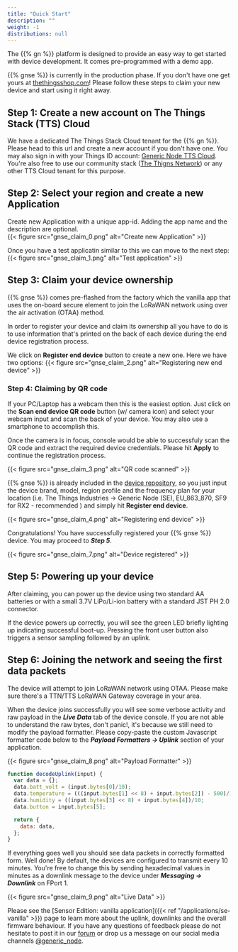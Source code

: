 ```yaml
---
title: "Quick Start"
description: ""
weight: -1
distributions: null
---
```


The {{% gn %}} platform is designed to provide an easy way to get started with device development. It comes pre-programmed with a demo app. 
<!--more-->
 {{% gnse %}} is currently in the production phase. If you don't have one get yours at [thethingsshop.com](https://www.thethingsshop.com/products/generic-node-sensor-edition)! Please follow these steps to claim your new device and start using it right away.

<!--more-->


## Step 1: Create a new account on The Things Stack (TTS) Cloud

We have a dedicated The Things Stack Cloud tenant for the {{% gn %}}. Please head to this url and create a new account if you don't have one. 
You may also sign in with your Things ID account: [Generic Node TTS Cloud](https://gnse.eu1.cloud.thethings.industries/). You're also free to use our community stack ([The Thigns Network](https://eu1.cloud.thethings.network/)) or any other TTS Cloud tenant for this purpose.


## Step 2: Select your region and create a new Application

Create new Application with a unique app-id. Adding the app name and the description are optional.  
{{< figure src="gnse_claim_0.png" alt="Create new Application" >}}


Once you have a test applicatin similar to this we can move to the next step:
{{< figure src="gnse_claim_1.png" alt="Test application" >}}


## Step 3: Claim your device ownership

{{% gnse %}} comes pre-flashed from the factory which the vanilla app that uses the on-board secure element to join the LoRaWAN network using over the air activation (OTAA) method.

In order to register your device and claim its ownership all you have to do is to use information that's printed on the back of each device during the end device registration process. 

We click on **Register end device** button to create a new one. Here we have two options:
{{< figure src="gnse_claim_2.png" alt="Registering new end device" >}}

### Step 4: Claiming by QR code 

If your PC/Laptop has a webcam then this is the easiest option. Just click on the **Scan end device QR code** button (w/ camera icon) and select your webcam input and scan the back of your device. You may also use a smartphone to accomplish this. 

Once the camera is in focus, console would be able to successfuly scan the QR code and extract the required device credentials. Please hit **Apply** to continue the registration process.

{{< figure src="gnse_claim_3.png" alt="QR code scanned" >}}

{{% gnse %}} is already included in the [device repository](https://www.thethingsnetwork.org/device-repository/), so you just input the device brand, model, region profile and the frequency plan for your location (i.e. The Things Industries -> Generic Node (SE), EU_863_870, SF9 for RX2 - recommended ) and simply hit **Register end device**.

{{< figure src="gnse_claim_4.png" alt="Registering end device" >}}

Congratulations! You have successfully registered your {{% gnse %}} device. You may proceed to ***Step 5***.

{{< figure src="gnse_claim_7.png" alt="Device registered" >}}


## Step 5: Powering up your device

After claiming, you can power up the device using two standard AA batteries or with a small 3.7V LiPo/Li-ion battery with a standard JST PH 2.0 connector.

If the device powers up correctly, you will see the green LED briefly lighting up indicating successful boot-up. Pressing the front user button also triggers a sensor sampling followed by an uplink.

## Step 6: Joining the network and seeing the first data packets

The device will attempt to join LoRaWAN network using OTAA. Please make sure there's a TTN/TTS LoRaWAN Gateway coverage in your area. 

When the device joins successfully you will see some verbose activity and raw payload in the ***Live Data*** tab of the device console. If you are not able to understand the raw bytes, don't panic!, it's because we still need to modify the payload formatter. Please copy-paste the custom Javascript formatter code below to the ***Payload Formatters -> Uplink*** section of your application. 

{{< figure src="gnse_claim_8.png" alt="Payload Formatter" >}}


```javascript
function decodeUplink(input) {
  var data = {};
  data.batt_volt = (input.bytes[0]/10);
  data.temperature = (((input.bytes[1] << 8) + input.bytes[2]) - 500)/10;
  data.humidity = ((input.bytes[3] << 8) + input.bytes[4])/10;
  data.button = input.bytes[5];

  return {
    data: data,
  };
}
```

If everything goes well you should see data packets in correctly formatted form. Well done!
By default, the devices are configured to transmit every 10 minutes. You're free to change this by sending hexadecimal values in minutes as a downlink message to the device under ***Messaging -> Downlink*** on FPort 1. 

{{< figure src="gnse_claim_9.png" alt="Live Data" >}}

Please see the [Sensor Edition: vanilla application]({{< ref "/applications/se-vanilla" >}}) page to learn more about the uplink, downlinks and the overall firmware behaviour. If you have any questions of feedback please do not hesitate to post it in our [forum](https://www.thethingsnetwork.org/forum/c/nodes/generic-node/88) or drop us a message on our social media channels [@generic_node](https://twitter.com/generic_node/).